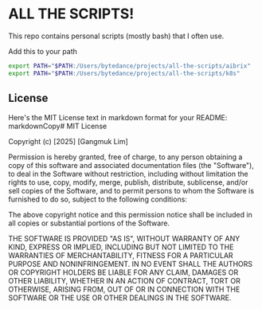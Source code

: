 # ALL THE SCRIPTS!

This repo contains personal scripts (mostly bash) that I often use.

Add this to your path

```bash
export PATH="$PATH:/Users/bytedance/projects/all-the-scripts/aibrix"
export PATH="$PATH:/Users/bytedance/projects/all-the-scripts/k8s"
```

## License

Here's the MIT License text in markdown format for your README:
markdownCopy# MIT License

Copyright (c) [2025] [Gangmuk Lim]

Permission is hereby granted, free of charge, to any person obtaining a copy
of this software and associated documentation files (the "Software"), to deal
in the Software without restriction, including without limitation the rights
to use, copy, modify, merge, publish, distribute, sublicense, and/or sell
copies of the Software, and to permit persons to whom the Software is
furnished to do so, subject to the following conditions:

The above copyright notice and this permission notice shall be included in all
copies or substantial portions of the Software.

THE SOFTWARE IS PROVIDED "AS IS", WITHOUT WARRANTY OF ANY KIND, EXPRESS OR
IMPLIED, INCLUDING BUT NOT LIMITED TO THE WARRANTIES OF MERCHANTABILITY,
FITNESS FOR A PARTICULAR PURPOSE AND NONINFRINGEMENT. IN NO EVENT SHALL THE
AUTHORS OR COPYRIGHT HOLDERS BE LIABLE FOR ANY CLAIM, DAMAGES OR OTHER
LIABILITY, WHETHER IN AN ACTION OF CONTRACT, TORT OR OTHERWISE, ARISING FROM,
OUT OF OR IN CONNECTION WITH THE SOFTWARE OR THE USE OR OTHER DEALINGS IN THE
SOFTWARE.
